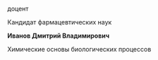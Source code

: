 доцент

Кандидат фармацевтических наук

**Иванов Дмитрий Владимирович**

Химические основы биологических процессов